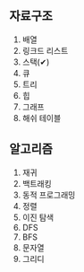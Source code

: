 ## 자료구조
1. 배열
2. 링크드 리스트
3. 스택(✔)
4. 큐
5. 트리
6. 힙
7. 그래프
8. 해쉬 테이블

## 알고리즘
1. 재귀
2. 백트래킹
3. 동적 프로그래밍
4. 정렬
5. 이진 탐색
6. DFS
7. BFS
8. 문자열
9. 그리디

